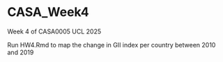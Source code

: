 # CASA_Week4
Week 4 of CASA0005 UCL 2025

Run HW4.Rmd to map the change in GII index per country between 2010 and 2019
